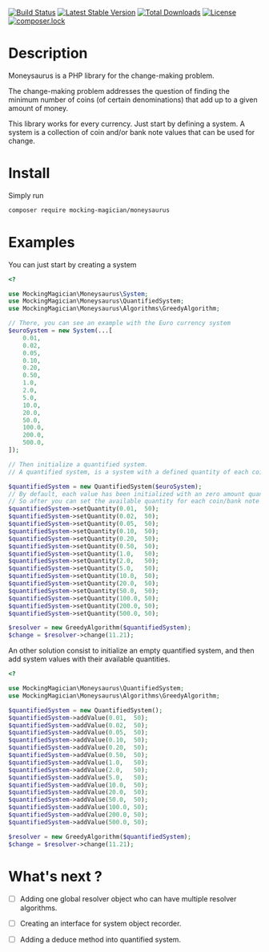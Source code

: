 [![Build Status](https://circleci.com/gh/MockingMagician/moneysaurus/tree/master.svg?style=shield)](https://circleci.com/gh/MockingMagician/moneysaurus/tree/master)
[![Latest Stable Version](https://poser.pugx.org/mocking-magician/moneysaurus/v/stable)](https://packagist.org/packages/mocking-magician/moneysaurus)
[![Total Downloads](https://poser.pugx.org/mocking-magician/moneysaurus/downloads)](https://packagist.org/packages/mocking-magician/moneysaurus)
[![License](https://poser.pugx.org/mocking-magician/moneysaurus/license)](https://packagist.org/packages/mocking-magician/moneysaurus)
[![composer.lock](https://poser.pugx.org/mocking-magician/moneysaurus/composerlock)](https://packagist.org/packages/mocking-magician/moneysaurus)

# Description

Moneysaurus is a PHP library for the change-making problem.

The change-making problem addresses the question of finding the minimum number of coins (of certain denominations) that add up to a given amount of money.

This library works for every currency. Just start by defining a system. A system is a collection of coin and/or bank note values that can be used for change.

# Install

Simply run 
````bash
composer require mocking-magician/moneysaurus
````

# Examples

You can just start by creating a system

````PHP
<?

use MockingMagician\Moneysaurus\System;
use MockingMagician\Moneysaurus\QuantifiedSystem;
use MockingMagician\Moneysaurus\Algorithms\GreedyAlgorithm;

// There, you can see an example with the Euro currency system 
$euroSystem = new System(...[
    0.01, 
    0.02, 
    0.05, 
    0.10, 
    0.20, 
    0.50, 
    1.0,  
    2.0,  
    5.0,  
    10.0, 
    20.0, 
    50.0, 
    100.0,
    200.0,
    500.0,
]);

// Then initialize a quantified system.
// A quantified system, is a system with a defined quantity of each coin/bank note available.

$quantifiedSystem = new QuantifiedSystem($euroSystem);
// By default, each value has been initialized with an zero amount quantity value.
// So after you can set the available quantity for each coin/bank note
$quantifiedSystem->setQuantity(0.01,  50);
$quantifiedSystem->setQuantity(0.02,  50);
$quantifiedSystem->setQuantity(0.05,  50);
$quantifiedSystem->setQuantity(0.10,  50);
$quantifiedSystem->setQuantity(0.20,  50);
$quantifiedSystem->setQuantity(0.50,  50);
$quantifiedSystem->setQuantity(1.0,   50);
$quantifiedSystem->setQuantity(2.0,   50);
$quantifiedSystem->setQuantity(5.0,   50);
$quantifiedSystem->setQuantity(10.0,  50);
$quantifiedSystem->setQuantity(20.0,  50);
$quantifiedSystem->setQuantity(50.0,  50);
$quantifiedSystem->setQuantity(100.0, 50);
$quantifiedSystem->setQuantity(200.0, 50);
$quantifiedSystem->setQuantity(500.0, 50);

$resolver = new GreedyAlgorithm($quantifiedSystem);
$change = $resolver->change(11.21);

````

An other solution consist to initialize an empty quantified system, and then add system values with their available quantities.

````PHP
<?

use MockingMagician\Moneysaurus\QuantifiedSystem;
use MockingMagician\Moneysaurus\Algorithms\GreedyAlgorithm;

$quantifiedSystem = new QuantifiedSystem();
$quantifiedSystem->addValue(0.01,  50);
$quantifiedSystem->addValue(0.02,  50);
$quantifiedSystem->addValue(0.05,  50);
$quantifiedSystem->addValue(0.10,  50);
$quantifiedSystem->addValue(0.20,  50);
$quantifiedSystem->addValue(0.50,  50);
$quantifiedSystem->addValue(1.0,   50);
$quantifiedSystem->addValue(2.0,   50);
$quantifiedSystem->addValue(5.0,   50);
$quantifiedSystem->addValue(10.0,  50);
$quantifiedSystem->addValue(20.0,  50);
$quantifiedSystem->addValue(50.0,  50);
$quantifiedSystem->addValue(100.0, 50);
$quantifiedSystem->addValue(200.0, 50);
$quantifiedSystem->addValue(500.0, 50);

$resolver = new GreedyAlgorithm($quantifiedSystem);
$change = $resolver->change(11.21);

````

# What's next ?

- [ ] Adding one global resolver object who can have multiple resolver algorithms.
- [ ] Creating an interface for system object recorder.
- [ ] Adding a deduce method into quantified system.

